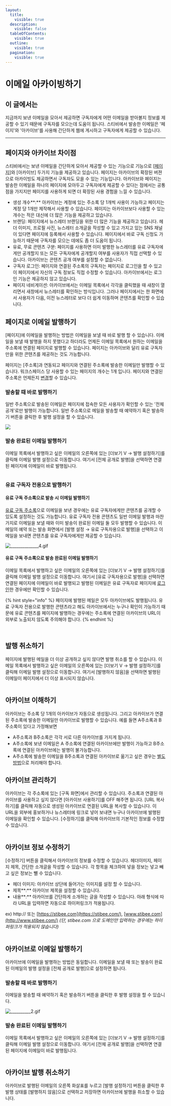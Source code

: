 ```yaml
---
layout:
  title:
    visible: true
  description:
    visible: false
  tableOfContents:
    visible: true
  outline:
    visible: true
  pagination:
    visible: true
---
```


# 이메일 아카이빙하기

## 이 글에서는

지금까지 보낸 이메일을 모아서 제공하면 구독자에게 어떤 이메일을 받아볼지 정보를 제공할 수 있기 때문에 구독자를 모으는데 도움이 됩니다. 스티비에서 발송한 이메일은 '페이지'와 '아카이브'를 사용해 간단하게 웹에 게시하고 구독자에게 제공할 수 있습니다.

***

## 페이지와 아카이브 차이점

스티비에서는 보낸 이메일을 간단하게 모아서 제공할 수 있는 기능으로 기능으로 \[[페이지](broken-reference)]와 \[아카이브] 두가지 기능을 제공하고 있습니다. 페이지는 아카이브의 확장된 버젼으로 아카이빙도 제공하면서 구독자도 모을 수 있는 기능입니다. 아카이브와 페이지는 발송한 이메일을 하나의 페이지에 모아두고 구독자에게 제공할 수 있다는 점에서는 공통점을 가지지만 페이지를 사용하게 되면 더 확장된 사용 경험을 느낄 수 있습니다.

* 생성 개수**:** 아카이브는 계정에 있는 주소록 당 1개씩 사용이 가능하고 페이지는 계정 당 1개만 제작해서 사용할 수 있습니다. 페이지는 아카이브보다 사용할 수 있는 개수는 적은 대신에 더 많은 기능을 제공하고 있습니다.
* 브랜딩: 페이지에서 뉴스레터 브랜딩을 위한 더 많은 기능을 제공하고 있습니다. 헤더 이미지, 프로필 사진, 뉴스레터 소개글을 작성할 수 있고 가지고 있는 SNS 채널이 있다면 페이지에 등록해서 사용할 수 있습니다. 페이지에서 바로 구독 신청도 가능하기 때문에 구독자를 모으는 데에도 좀 더 도움이 됩니다.
* 유료, 무료 콘텐츠 구분: 페이지를 사용하면 이미 발행한 뉴스레터를 유료 구독자에게만 공개할지 또는 모든 구독자에게 공개할지 여부를 사용자가 직접 선택할 수 있습니다. 아카이브는 콘텐츠 공개 여부를 설정할 수 없습니다.
* 구독자 로그인: 페이지와 연결된 주소록의 구독자는 페이지로 로그인을 할 수 있고 이 페이지에서 자신의 구독 정보도 직접 수정할 수 있습니다. 아카이브에서는 로그인 기능은 제공하지 않고 있습니다.
* 페이지 네비게이션:  아카이브에서는 이메일 목록에서 각각을 클릭했을 때 새창이 열리면서 새창에서 뉴스레터를 확인하는 방식입니다. 그러나 페이지에서는 한 화면에서 사용자가 다음, 이전 뉴스레터로 보다 더 쉽게 이동하며 콘텐츠를 확인할 수 있습니다.



## 페이지로 이메일 발행하기 <a href="#h_88eeb763e6" id="h_88eeb763e6"></a>

\[페이지]에 이메일을 발행하는 방법은 이메일을 보낼 때 바로 발행 할 수 있습니다. 이메일을 보낼 때 발행을 하지 못했다고 하더라도 언제든 이메일 목록에서 원하는 이메일을 주소록에 연결된 페이지로 발행할 수 있습니다. 페이지는 아카이브와 달리 유료 구독자 만을 위한 콘텐츠를 제공하는 것도 가능합니다.&#x20;

페이지는 \[주소록]과 연동되고 페이지와 연결된 주소록에 발송한 이메일만 발행할 수 있습니다. 워크스페이스 당 사용할 수 있는 페이지의 개수는 1개 입니다. 페이지와 연결된 주소록은 언제든지 [변경](../../page/creating-and-managing/modify.md)할 수 있습니다.

### 발송할 때 바로 발행하기

일반 주소록으로 발송된 이메일은 페이지에 접속한 모든 사용자가 확인할 수 있는 '전체 공개'로만 발행이 가능합니다.  일반 주소록으로 메일을 발송할 때 예약하기 혹은 발송하기 버튼을 클릭한 후 발행 설정을 할 수 있습니다.

![](https://help.stibee.com/hc/article\_attachments/5128451175823/\_\_\_\_\_\_\_\_\_\_\_\_\_\_2.gif)

### 발송 완료된 이메일 발행하기 <a href="#h_c78ace908d" id="h_c78ace908d"></a>

이메일 목록에서 발행하고 싶은 이메일의 오른쪽에 있는 \[더보기 V → 발행 설정하기]를 클릭해 이메일 발행 설정으로 이동합니다. 여기서 \[전체 공개로 발행]을 선택하면 연결된 페이지에 이메일이 바로 발행됩니다.

<figure><img src="https://help.stibee.com/hc/article_attachments/4756411994383/6270bfe630306.gif" alt=""><figcaption></figcaption></figure>

### 유료 구독자 전용으로 발행하기

#### 유료 구독 주소록으로 발송 시 이메일 발행하기

[유료 구독 주소록](broken-reference)으로 이메일을 보낸 경우에는 유료 구독자에게만 콘텐츠를 공개할 수 있도록 설정하는 것도 가능합니다. 유료 구독자 전용 콘텐츠도 일반 이메일 발행과 마찬가지로 이메일을 보낼 때와 이미 발송이 완료된 이메일 둘 모두 발행할 수 있습니다. 이메일의 예약 또는 발송 화면에서 \[발행 설정 → 유료 구독자용으로 발행]을 선택하고 이메일을 보내면 콘텐츠를 유료 구독자에게만 제공할 수 있습니다.

![\_\_\_\_\_\_\_\_\_\_\_\_\_\_4.gif](https://help.stibee.com/hc/article\_attachments/5128514226191/\_\_\_\_\_\_\_\_\_\_\_\_\_\_4.gif)



#### 유료 구독 주소록으로 발송 완료된 이메일 발행하기 <a href="#h_948760e52e" id="h_948760e52e"></a>

이메일 목록에서 발행하고 싶은 이메일의 오른쪽에 있는 \[더보기 V → 발행 설정하기]를 클릭해 이메일 발행 설정으로 이동합니다. 여기서 \[유료 구독자용으로 발행]을 선택하면 연결된 페이지에 이메일이 바로 발행되고 발행된 이메일은 유료 구독자로 페이지에 [로그인](../../page/subscriber-guide/login.md)한 경우에만 확인할 수 있습니다.

{% hint style="info" %}
페이지에 발행된 메일은 모두 아카이브에도 발행됩니다. 유료 구독자 전용으로 발행한 콘텐츠라고 해도 아카이브에서는 누구나 확인이 가능하기 때문에 유료 콘텐츠를 페이지에 발행하는 경우에는 주소록에 연결된 아카이브의 URL이 외부로 노출되지 않도록 주의해야 합니다.
{% endhint %}

<figure><img src="https://help.stibee.com/hc/article_attachments/4756440365583/6270bfed28a80.gif" alt=""><figcaption></figcaption></figure>

<figure><img src="https://help.stibee.com/hc/article_attachments/4756412062863/6270bff10a7d6.gif" alt=""><figcaption></figcaption></figure>

&#x20;



## 발행 취소하기

페이지에 발행된 메일을 더 이상 공개하고 싶지 않다면 발행 취소를 할 수 있습니다. 이메일 목록에서 발행하고 싶은 이메일의 오른쪽에 있는 \[더보기 V → 발행 설정하기]를 클릭해 이메일 발행 설정으로 이동합니다. 여기서 \[발행하지 않음]을 선택하면 발행된 이메일이 페이지에서 더 이상 표시되지 않습니다.

<figure><img src="https://help.stibee.com/hc/article_attachments/4756397488655/6270bffdc8bb1.gif" alt=""><figcaption></figcaption></figure>

## 아카이브 이해하기

아카이브는 주소록 당 1개의 아카이브가 자동으로 생성됩니다. 그리고 아카이브가 연결된 주소록에 발송한 이메일만 아카이브로 발행할 수 있습니다.  예를 들면 A주소록과 B주소록이 있다고 가정해보면&#x20;

* A주소록과 B주소록은 각각 서로 다른 아카이브를 가지게 됩니다.
* A주소록에 보낸 이메일은 A 주소록에 연결된 아카이브에만 발행이 가능하고 B주소록에 연결된 아카이브에는 발행이 불가능합니다.
* A주소록에 발송한 이메일을 B주소록과 연결된 아카이브로 옮기고 싶은 경우는 [별도 방법](../questions.md#id-1)으로 처리해야 합니다.

## 아카이브 관리하기 <a href="#h_6b64d075f9" id="h_6b64d075f9"></a>

아카이브는 각 주소록에 있는 \[구독 화면]에서 관리할 수 있습니다. 주소록과 연결된 아카이브를 사용하고 싶지 않다면 \[아카이브 사용하기]를 OFF 해주면 됩니다. \[URL 복사하기]를 클릭해 자동으로 생성된 아카이브로 연결된 URL을 복사할 수 있습니다. 이 URL을 외부에 홍보하거나 뉴스레터에 링크로 넣어 보내면 누구나 아카이브에 발행된 이메일을 확인할 수 있습니다. \[수정하기]를 클릭해 아카이브의 기본적인 정보를 수정할 수 있습니다.

<figure><img src="../../.gitbook/assets/아카이브 관리.png" alt=""><figcaption></figcaption></figure>

## 아카이브 정보 수정하기 <a href="#h_06a6e09957" id="h_06a6e09957"></a>

\[수정하기] 버튼을 클릭해서 아카이브의 정보를 수정할 수 있습니다. 헤더이미지, 페이지 제목, 간단한 소개글을 작성할 수 있습니다. 각 항목을 체크하여 넣을 정보는 넣고 빼고 싶은 정보는 뺄 수 있습니다.

* 헤더 이미지: 아카이브 상단에 들어가는 이미지를 설정 할 수 있습니다.
* 제목**:** 아카이브 제목을 설정할 수 있습니다.
* 내용**:** 아카이브를 간단하게 소개하는 글을 작성할 수 있습니다. 아래 형식에 따라 URL을 입력하면 자동으로 하이퍼링크가 적용됩니다.

ex) http:// 또는 [https://stibee.com](https://stibee.com/), [www.stibee.com](http://www.stibee.com/) _(단, stibee.com 으로 도메인만 입력하는 경우에는 하이퍼링크가 적용되지 않습니다)_

<figure><img src="../../.gitbook/assets/아카이브 수정.png" alt=""><figcaption></figcaption></figure>

## 아카이브로 이메일 발행하기 <a href="#h_2c0f5f2854" id="h_2c0f5f2854"></a>

아카이브에 이메일을 발행하는 방법은 동일합니다. 이메일을 보낼 때 또는 발송이 완료된 이메일의 발행 설정을 \[전체 공개로 발행]으로 설정하면 됩니다.&#x20;

### 발송할 때 바로 발행하기

이메일을 발송할 때 예약하기 혹은 발송하기 버튼을 클릭한 후 발행 설정을 할 수 있습니다.

![\_\_\_\_\_\_\_\_\_\_2.gif](https://help.stibee.com/hc/article\_attachments/5130551666191/\_\_\_\_\_\_\_\_\_\_2.gif)

### 발송 완료된 이메일 발행하기

이메일 목록에서 발행하고 싶은 이메일의 오른쪽에 있는 \[더보기 V → 발행 설정하기]를 클릭해 이메일 발행 설정으로 이동합니다. 여기서 \[전체 공개로 발행]을 선택하면 연결된 페이지에 이메일이 바로 발행됩니다.

<figure><img src="https://help.stibee.com/hc/article_attachments/4756411994383/6270bfe630306.gif" alt=""><figcaption></figcaption></figure>

## 아카이브 발행 취소하기 <a href="#h_354be0c08a" id="h_354be0c08a"></a>

아카이브로 발행된 이메일의 오른쪽 화살표를 누르고 \[발행 설정하기] 버튼을 클릭한 후 발행 상태를 \[발행하지 않음]으로 선택하고 저장하면 아카이브에 발행을 취소할 수 있습니다.

<figure><img src="https://help.stibee.com/hc/article_attachments/4756511687695/6270c2aebebc4.png" alt=""><figcaption></figcaption></figure>

